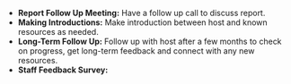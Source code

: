 
* **Report Follow Up Meeting:** Have a follow up call to discuss report.
* **Making Introductions:** Make introduction between host and known resources as needed.
* **Long-Term Follow Up:** Follow up with host after a few months to check on progress, get long-term feedback and connect with any new resources.
* **Staff Feedback Survey:**
